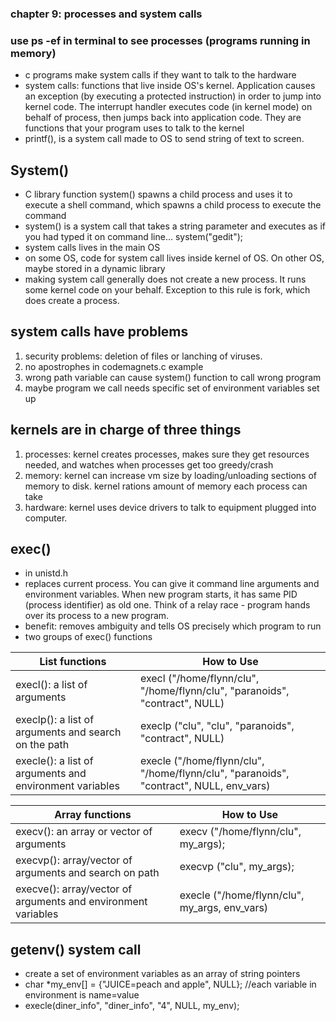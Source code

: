 
### chapter 9: processes and system calls
### use ps -ef in terminal to see processes (programs running in memory)

* c programs make system calls if they want to talk to the hardware
* system calls: functions that live inside OS's kernel. Application causes an exception (by executing a protected instruction) in order to jump into kernel code. The interrupt handler executes code (in kernel mode) on behalf of process, then jumps back into application code. They are functions that your program uses to talk to the kernel
* printf(), is a system call made to OS to send string of text to screen.

## System()
* C library function system() spawns a child process and uses it to execute a shell command, which spawns a child process to execute the command
* system() is a system call that takes a string parameter and executes as if you had typed it on command line... system("gedit");
* system calls lives in the main OS
* on some OS, code for system call lives inside kernel of OS. On other OS, maybe stored in a dynamic library
* making system call generally does not create a new process. It runs some kernel code on your behalf. Exception to this rule is fork, which does create a process.

## system calls have problems
1) security problems: deletion of files or lanching of viruses. 
2) no apostrophes in codemagnets.c example
3) wrong path variable can cause system() function to call wrong program
4) maybe program we call needs specific set of environment variables set up

## kernels are in charge of three things
1) processes: kernel creates processes, makes sure they get resources needed, and watches when processes get too greedy/crash
2) memory: kernel can increase vm size by loading/unloading sections of memory to disk. kernel rations amount of memory each process can take
3) hardware: kernel uses device drivers to talk to equipment plugged into computer. 

## exec()
* in unistd.h
* replaces current process. You can give it command line arguments and environment variables. When new program starts, it has same PID (process identifier) as old one. Think of a relay race - program hands over its process to a new program.
* benefit: removes ambiguity and tells OS precisely which program to run
* two groups of exec() functions


| List functions  | How to Use |
| ------------- | ------------- |
| execl(): a list of arguments  | execl ("/home/flynn/clu", "/home/flynn/clu", "paranoids", "contract", NULL)  |
| execlp(): a list of arguments and search on the path  | execlp ("clu", "clu", "paranoids", "contract", NULL)  |
| execle(): a list of arguments and environment variables  | execle ("/home/flynn/clu", "/home/flynn/clu", "paranoids", "contract", NULL, env_vars)  |

| Array functions  | How to Use |
| ------------- | ------------- |
| execv(): an array or vector of arguments  | execv ("/home/flynn/clu", my_args);  |
| execvp(): array/vector of arguments and search on path | execvp ("clu", my_args);  |
| execve(): array/vector of arguments and environment variables  | execle ("/home/flynn/clu", my_args, env_vars)  |

## getenv() system call
* create a set of environment variables as an array of string pointers 
* char *my_env[] = {"JUICE=peach and apple", NULL}; //each variable in environment is name=value
* execle(diner_info", "diner_info", "4", NULL, my_env);
